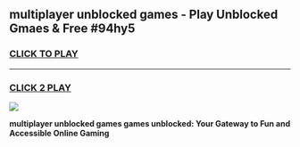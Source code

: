 
## multiplayer unblocked games - Play Unblocked Gmaes & Free #94hy5
<h3>
<a href="https://news.freeplayer.one?title=multiplayer_unblocked_games&ref=24F">CLICK TO PLAY</a></h3>
<hr>

<h3>
<a href="https://news.freeplayer.one?title=multiplayer_unblocked_games&ref=24F">CLICK 2 PLAY</a>
  
</h3>

<a href="https://news.freeplayer.one?title=multiplayer_unblocked_games&ref=24F/"><img src="https://clearcache.store/games.png"></a>


**multiplayer unblocked games games unblocked: Your Gateway to Fun and Accessible Online Gaming**
